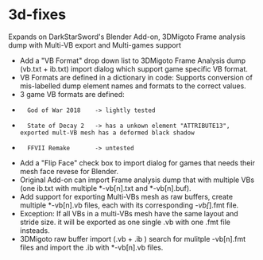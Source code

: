 # 3d-fixes
Expands on DarkStarSword's Blender Add-on, 3DMigoto Frame analysis dump with Multi-VB export and Multi-games support

- Add a "VB Format" drop down list to 3DMigoto Frame Analysis dump (vb.txt + ib.txt) import dialog which support game specific VB format.
- VB Formats are defined in a dictionary in code: Supports conversion of mis-labelled dump element names and formats to the correct values. 
- 3 game VB formats are defined:
-       God of War 2018    -> lightly tested
-       State of Decay 2   -> has a unkown element "ATTRIBUTE13", exported mult-VB mesh has a deformed black shadow
-       FFVII Remake       -> untested  
-  Add a "Flip Face" check box to import dialog for games that needs their mesh face revese for Blender.
-  Original Add-on can import Frame analysis dump that with multiple VBs  (one ib.txt  with multiple *-vb[n].txt and *-vb[n].buf). 
-  Add support for exporting Multi-VBs mesh as raw buffers, create multiple *-vb[n].vb files, each with its corresponding *-vb[*].fmt file. 
-  Exception: If all VBs in a multi-VBs mesh have the same layout and stride size. it will be exported as one single .vb with one .fmt file insteads.
-  3DMigoto raw buffer import (.vb + .ib ) search for mulitple -vb[n].fmt files and import the .ib with *-vb[n].vb files.   

